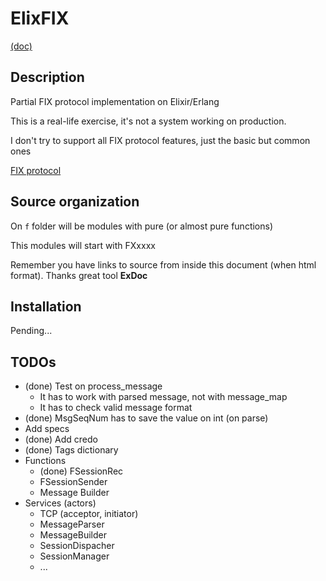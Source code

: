 # ElixFIX


[(doc)](http://jleahred.github.io/elixfix.doc/readme.html)

## Description

Partial FIX protocol implementation on Elixir/Erlang

This is a real-life exercise, it's not a system working on production.

I don't try to support all FIX protocol features, just the basic but common ones  

[FIX protocol](http://www.fixtradingcommunity.org/)



## Source organization

On `f` folder will be modules with pure (or almost pure functions)

This modules will start with FXxxxx


Remember you have links to source from inside this document (when html format).
Thanks great tool **ExDoc**


## Installation

Pending...

## TODOs

* (done) Test on process_message
    * It has to work with parsed message, not with message_map
    * It has to check valid message format
* (done) MsgSeqNum  has to save the value on int (on parse)
* Add specs
* (done) Add credo
* (done) Tags dictionary
* Functions
    * (done) FSessionRec
    * FSessionSender
    * Message Builder
* Services (actors)
    * TCP (acceptor, initiator)
    * MessageParser
    * MessageBuilder
    * SessionDispacher
    * SessionManager
    * ...
